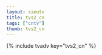 ```yaml
--- 
layout: sieutv
title: tvs2_cn
tags: ["cntv"]
thumb: tvs2_cn
---
```

{% include tvadv key="tvs2_cn" %}
